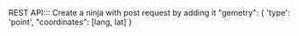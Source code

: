 REST API:::
Create a ninja with post request by adding it
"gemetry": { 
	'type': 'point',
	 "coordinates": [lang, lat]
	}
